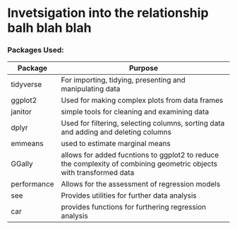 # Invetsigation into the relationship balh blah blah 



### Packages Used:

| Package | Purpose|
|----|----|
|tidyverse| For importing, tidying, presenting and manipulating data |
|ggplot2| Used for making complex plots from data frames |
|janitor| simple tools for cleaning and examining data |
|dplyr | Used for filtering, selecting columns, sorting data and adding and deleting columns |
|emmeans| used to estimate marginal means |
|GGally | allows for added fucntions to ggplot2 to reduce the complexity of combining geometric objects with transformed data |
|performance |Allows for the assessment of regression models|
|see |Provides utilities for further data analysis|
|car | provides functions for furthering regression analysis|





